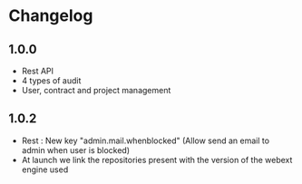 # Changelog
## 1.0.0
- Rest API
- 4 types of audit
- User, contract and project management

## 1.0.2
- Rest : New key "admin.mail.whenblocked" (Allow send an email to admin when user is blocked)
- At launch we link the repositories present with the version of the webext engine used